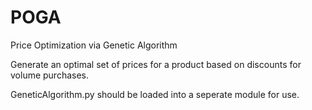 # POGA
Price Optimization via Genetic Algorithm

Generate an optimal set of prices for a product based on discounts for volume purchases. 

GeneticAlgorithm.py should be loaded into a seperate module for use.
